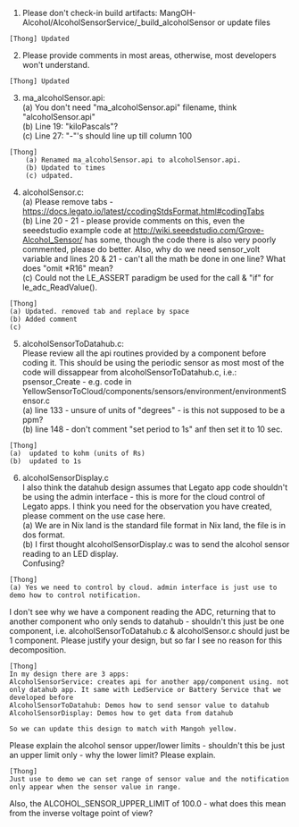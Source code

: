 1. Please don't check-in build artifacts: MangOH-Alcohol/AlcoholSensorService/_build_alcoholSensor or update files  		  
```
[Thong] Updated
```

2. Please provide comments in most areas, otherwise, most developers won't understand.  
```
[Thong] Updated
```

3. ma_alcoholSensor.api:  
	(a) You don't need "ma_alcoholSensor.api" filename, think "alcoholSensor.api"  
	(b) Line 19: "kiloPascals"?  
	(c) Line 27: "-"'s should line up till column 100  

```
[Thong]
	(a) Renamed ma_alcoholSensor.api to alcoholSensor.api.  
	(b) Updated to times  
	(c) udpated.
```
4. alcoholSensor.c:  
	(a) Please remove tabs - https://docs.legato.io/latest/ccodingStdsFormat.html#codingTabs  
	(b) Line 20 - 21 - please provide comments on this, even the seeedstudio example code at http://wiki.seeedstudio.com/Grove-Alcohol_Sensor/ has some, though the code there is also very poorly commented, please do better. Also, why do we need sensor_volt variable and lines 20 & 21 - can't all the math be done in one line? What does "omit *R16" mean?  
	(c) Could not the LE_ASSERT paradigm be used for the call & "if" for le_adc_ReadValue().  
```
[Thong]  
(a) Updated. removed tab and replace by space  
(b) Added comment  
(c)  
```

5. alcoholSensorToDatahub.c:  
Please review all the api routines provided by a component before coding it. This should be using the periodic sensor as most most of the code will dissappear from alcoholSensorToDatahub.c, i.e.: psensor_Create - e.g. code in YellowSensorToCloud/components/sensors/environment/environmentSensor.c  
      (a) line 133 - unsure of units of "degrees" - is this not supposed to be a ppm?  
      (b) line 148 - don't comment "set period to 1s" anf then set it to 10 sec.  
      
```
[Thong]  
(a)  updated to kohm (units of Rs)
(b)  updated to 1s
```
	
6. alcoholSensorDisplay.c  
I also think the datahub design assumes that Legato app code shouldn't be using the admin interface - this is more for the cloud control of Legato apps. I think you need for the observation you have created, please comment on the use case here.  
    	(a) We are in Nix land <CR><NL> is the standard file format in Nix land, the file is in dos format.  
    	(b) I first thought alcoholSensorDisplay.c was to send the alcohol sensor reading to an LED display.  
        Confusing?  
	
```
[Thong]  
(a) Yes we need to control by cloud. admin interface is just use to demo how to control notification.  
```
I don't see why we have a component reading the ADC, returning that to another component
who only sends to datahub - shouldn't this just be one component, i.e.
alcoholSensorToDatahub.c & alcoholSensor.c should just be 1 component. 
Please justify your design, but so far I see no reason for this decomposition.  

```
[Thong]  
In my design there are 3 apps:  
AlcoholSensorService: creates api for another app/component using. not only datahub app. It same with LedService or Battery Service that we developed before  
AlcoholSensorToDatahub: Demos how to send sensor value to datahub  
AlcoholSensorDisplay: Demos how to get data from datahub  

So we can update this design to match with Mangoh yellow.  
```

Please explain the alcohol sensor upper/lower limits - shouldn't this be just an upper
limit only - why the lower limit? Please explain.  

```
[Thong]  
Just use to demo we can set range of sensor value and the notification only appear when the sensor value in range.  
```
Also, the ALCOHOL_SENSOR_UPPER_LIMIT of 100.0 - what does this mean from the inverse voltage
point of view?  
